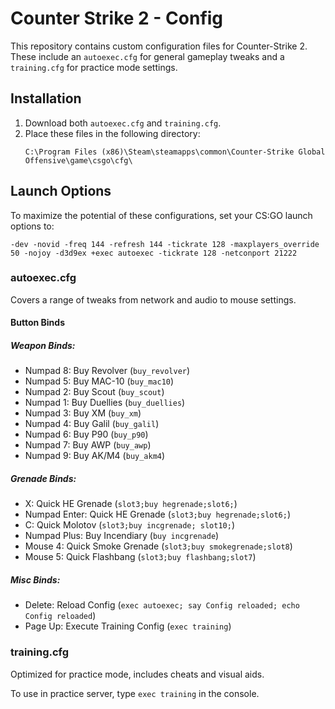 # Counter Strike 2 - Config

This repository contains custom configuration files for Counter-Strike 2. These include an `autoexec.cfg` for general gameplay tweaks and a `training.cfg` for practice mode settings.

## Installation

1. Download both `autoexec.cfg` and `training.cfg`.
2. Place these files in the following directory:
    ```
    C:\Program Files (x86)\Steam\steamapps\common\Counter-Strike Global Offensive\game\csgo\cfg\
    ```
   
## Launch Options

To maximize the potential of these configurations, set your CS:GO launch options to:
```
-dev -novid -freq 144 -refresh 144 -tickrate 128 -maxplayers_override 50 -nojoy -d3d9ex +exec autoexec -tickrate 128 -netconport 21222
```

### autoexec.cfg
Covers a range of tweaks from network and audio to mouse settings.  
#### Button Binds

##### Weapon Binds:
- Numpad 8: Buy Revolver (`buy_revolver`)
- Numpad 5: Buy MAC-10 (`buy_mac10`)
- Numpad 2: Buy Scout (`buy_scout`)
- Numpad 1: Buy Duellies (`buy_duellies`)
- Numpad 3: Buy XM (`buy_xm`)
- Numpad 4: Buy Galil (`buy_galil`)
- Numpad 6: Buy P90 (`buy_p90`)
- Numpad 7: Buy AWP (`buy_awp`)
- Numpad 9: Buy AK/M4 (`buy_akm4`)

##### Grenade Binds:
- X: Quick HE Grenade (`slot3;buy hegrenade;slot6;`)
- Numpad Enter: Quick HE Grenade (`slot3;buy hegrenade;slot6;`)
- C: Quick Molotov (`slot3;buy incgrenade; slot10;`)
- Numpad Plus: Buy Incendiary (`buy incgrenade`)
- Mouse 4: Quick Smoke Grenade (`slot3;buy smokegrenade;slot8`)
- Mouse 5: Quick Flashbang (`slot3;buy flashbang;slot7`)

##### Misc Binds:
- Delete: Reload Config (`exec autoexec; say Config reloaded; echo Config reloaded`)
- Page Up: Execute Training Config (`exec training`)


### training.cfg
Optimized for practice mode, includes cheats and visual aids.

To use in practice server, type `exec training` in the console.
